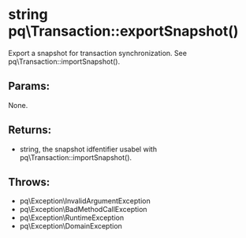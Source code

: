 # string pq\Transaction::exportSnapshot()

Export a snapshot for transaction synchronization.
See pq\Transaction::importSnapshot().

## Params:

None.

## Returns:

* string, the snapshot idfentifier usabel with pq\Transaction::importSnapshot().

## Throws:

* pq\Exception\InvalidArgumentException
* pq\Exception\BadMethodCallException
* pq\Exception\RuntimeException
* pq\Exception\DomainException
